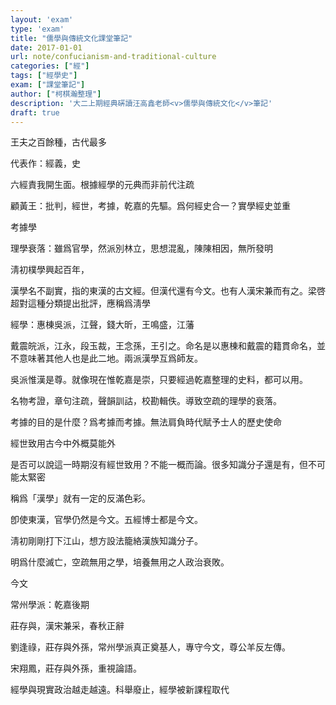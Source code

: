 ```yaml
---
layout: 'exam'
type: 'exam'
title: "儒學與傳統文化課堂筆記"
date: 2017-01-01
url: note/confucianism-and-traditional-culture
categories: ["經"]
tags: ["經學史"]
exam: ["課堂筆記"]
author: ["柯棋瀚整理"]
description: '大二上期經典硏讀汪高鑫老師<v>儒學與傳統文化</v>筆記'
draft: true
---
```


王夫之百餘種，古代最多

代表作：經義，史

六經責我開生面。根據經學的元典而非前代注疏

顧黃王：批判，經世，考據，乾嘉的先驅。爲何經史合一？實學經史並重

考據學

理學衰落：雖爲官學，然派別林立，思想混亂，陳陳相因，無所發明

淸初樸學興起百年，

漢學名不副實，指的東漢的古文經。但漢代還有今文。也有人漢宋兼而有之。梁啓超對這種分類提出批評，應稱爲淸學

經學：惠棟吳派，江聲，錢大昕，王鳴盛，江藩

戴震皖派，江永，段玉裁，王念孫，王引之。命名是以惠棟和戴震的籍貫命名，並不意味著其他人也是此二地。兩派漢學互爲師友。

吳派惟漢是尊。就像現在惟乾嘉是崇，只要經過乾嘉整理的史料，都可以用。

名物考證，章句注疏，聲韻訓詁，校勘輯佚。導致空疏的理學的衰落。

考據的目的是什麼？爲考據而考據。無法肩負時代賦予士人的歷史使命

經世致用古今中外概莫能外

是否可以說這一時期沒有經世致用？不能一概而論。很多知識分子還是有，但不可能太緊密

稱爲「漢學」就有一定的反滿色彩。

卽使東漢，官學仍然是今文。五經博士都是今文。

淸初剛剛打下江山，想方設法籠絡漢族知識分子。

明爲什麼滅亡，空疏無用之學，培養無用之人政治衰敗。

今文

常州學派：乾嘉後期

莊存與，漢宋兼采，春秋正辭

劉逢祿，莊存與外孫，常州學派真正奠基人，專守今文，尊公羊反左傳。

宋翔鳳，莊存與外孫，重視論語。

經學與現實政治越走越遠。科舉廢止，經學被新課程取代
